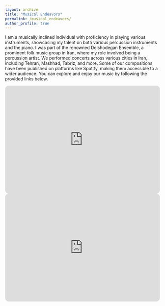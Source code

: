 ```yaml
---
layout: archive
title: "Musical Endeavors"
permalink: /musical_endeavors/
author_profile: true
---
```


I am a musically inclined individual with proficiency in playing various instruments, showcasing my talent on both various percussion instruments and the piano. I was part of the renowned Delshodegan Ensemble, a prominent folk music group in Iran, where my role involved being a percussion artist. We performed concerts across various cities in Iran, including Tehran, Mashhad, Tabriz, and more. Some of our compositions have been published on platforms like Spotify, making them accessible to a wider audience. You can explore and enjoy our music by following the provided links below. 
<iframe style="border-radius:12px" src="https://open.spotify.com/embed/album/5Se8oqXC3uq5qF0Va9yBmF?utm_source=generator" width="100%" height="352" frameBorder="0" allowfullscreen="" allow="autoplay; clipboard-write; encrypted-media; fullscreen; picture-in-picture" loading="lazy"></iframe>
<iframe style="border-radius:12px" src="https://open.spotify.com/embed/track/7Ak7lXiTz9eStv8xA5t3jD?utm_source=generator" width="100%" height="352" frameBorder="0" allowfullscreen="" allow="autoplay; clipboard-write; encrypted-media; fullscreen; picture-in-picture" loading="lazy"></iframe>
